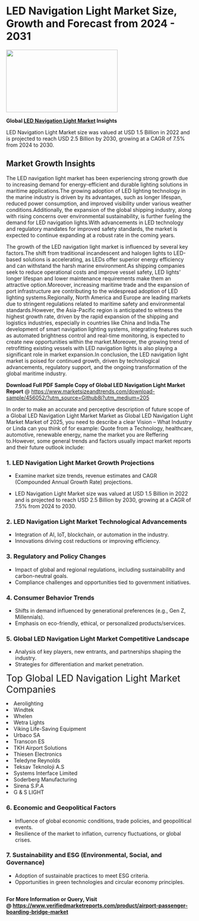 <H1>LED Navigation Light Market Size, Growth and Forecast from 2024 - 2031</H1><img class="aligncenter size-medium wp-image-584254" src="https://thirdeyenews.in/wp-content/uploads/2024/09/Global-Market-Research-300x168.jpeg" alt="" width="300" height="168" /><p><strong>Global&nbsp;<a href="https://www.marketsizeandtrends.com/download-sample/456052/?utm_source=Github8j?utm_medium=205">LED Navigation Light Market</a> Insights</strong></p><p>LED Navigation Light Market size was valued at USD 1.5 Billion in 2022 and is projected to reach USD 2.5 Billion by 2030, growing at a CAGR of 7.5% from 2024 to 2030.</p><p><h2>Market Growth Insights</h2> <p>The LED navigation light market has been experiencing strong growth due to increasing demand for energy-efficient and durable lighting solutions in maritime applications.The growing adoption of LED lighting technology in the marine industry is driven by its advantages, such as longer lifespan, reduced power consumption, and improved visibility under various weather conditions.Additionally, the expansion of the global shipping industry, along with rising concerns over environmental sustainability, is further fueling the demand for LED navigation lights.With advancements in LED technology and regulatory mandates for improved safety standards, the market is expected to continue expanding at a robust rate in the coming years.</p> <p>The growth of the LED navigation light market is influenced by several key factors.The shift from traditional incandescent and halogen lights to LED-based solutions is accelerating, as LEDs offer superior energy efficiency and can withstand the harsh marine environment.As shipping companies seek to reduce operational costs and improve vessel safety, LED lights' longer lifespan and lower maintenance requirements make them an attractive option.Moreover, increasing maritime trade and the expansion of port infrastructure are contributing to the widespread adoption of LED lighting systems.Regionally, North America and Europe are leading markets due to stringent regulations related to maritime safety and environmental standards.However, the Asia-Pacific region is anticipated to witness the highest growth rate, driven by the rapid expansion of the shipping and logistics industries, especially in countries like China and India.The development of smart navigation lighting systems, integrating features such as automated brightness control and real-time monitoring, is expected to create new opportunities within the market.Moreover, the growing trend of retrofitting existing vessels with LED navigation lights is also playing a significant role in market expansion.In conclusion, the LED navigation light market is poised for continued growth, driven by technological advancements, regulatory support, and the ongoing transformation of the global maritime industry.</p> <p><span class=""><strong>Download Full PDF Sample Copy of Global LED Navigation Light Market Report</strong> @ <a href="https://www.marketsizeandtrends.com/download-sample/456052/?utm_source=Github8j?utm_medium=205" target="_blank">https://www.marketsizeandtrends.com/download-sample/456052/?utm_source=Github8j?utm_medium=205</a></span></p><p>In order to make an accurate and perceptive description of future scope of a Global&nbsp;LED Navigation Light Market Market as Global&nbsp;LED Navigation Light Market Market of 2025, you need to describe a clear Vision &ndash; What Industry or Linda can you think of for example: Quote from a Technology, healthcare, automotive, renewable energy, name the market you are Reffering to.However, some general trends and factors usually impact market reports and their future outlook include:</p><h3>1.&nbsp;<strong>LED Navigation Light Market Growth Projections</strong></h3><ul><li>Examine market size trends, revenue estimates and CAGR (Compounded Annual Growth Rate) projections.</li><li><p>LED Navigation Light Market size was valued at USD 1.5 Billion in 2022 and is projected to reach USD 2.5 Billion by 2030, growing at a CAGR of 7.5% from 2024 to 2030.</p></li></ul><h3>2.&nbsp;<strong>LED Navigation Light Market Technological Advancements</strong></h3><ul><li>Integration of AI, IoT, blockchain, or automation in the industry.</li><li>Innovations driving cost reductions or improving efficiency.</li></ul><h3>3.&nbsp;<strong>Regulatory and Policy Changes</strong></h3><ul><li>Impact of global and regional regulations, including sustainability and carbon-neutral goals.</li><li>Compliance challenges and opportunities tied to government initiatives.</li></ul><h3>4.&nbsp;<strong>Consumer Behavior Trends</strong></h3><ul><li>Shifts in demand influenced by generational preferences (e.g., Gen Z, Millennials).</li><li>Emphasis on eco-friendly, ethical, or personalized products/services.</li></ul><h3>5.&nbsp;<strong>Global LED Navigation Light Market Competitive Landscape</strong></h3><ul><li>Analysis of key players, new entrants, and partnerships shaping the industry.</li><li>Strategies for differentiation and market penetration.</li></ul><p data-pm-slice="1 1 []"><span style="color: inherit; font-family: inherit; font-size: 25px;">Top Global LED Navigation Light Market Companies</span></p><div class="" data-test-id=""><p><li>Aerolighting</li><li> Windtek</li><li> Whelen</li><li> Wetra Lights</li><li> Viking Life-Saving Equipment</li><li> Urbaco SA</li><li> Transcon ES</li><li> TKH Airport Solutions</li><li> Thiesen Electronics</li><li> Teledyne Reynolds</li><li> Teksav Teknoloji A.S</li><li> Systems Interface Limited</li><li> Soderberg Manufacturing</li><li> Sirena S.P.A</li><li> G & S LIGHT</li></p></div><h3>6.&nbsp;<strong>Economic and Geopolitical Factors</strong></h3><ul><li>Influence of global economic conditions, trade policies, and geopolitical events.</li><li>Resilience of the market to inflation, currency fluctuations, or global crises.</li></ul><h3>7.&nbsp;<strong>Sustainability and ESG (Environmental, Social, and Governance)</strong></h3><ul><li>Adoption of sustainable practices to meet ESG criteria.</li><li>Opportunities in green technologies and circular economy principles.</li></ul><h2><strong style="font-size: 14px;">For More Information or Query, Visit @&nbsp;</strong><a style="background-color: #ffffff; font-size: 14px;" href="https://www.marketsizeandtrends.com/report/led-navigation-light-market/" target="_blank">https://www.verifiedmarketreports.com/product/airport-passenger-boarding-bridge-market</a></h2>